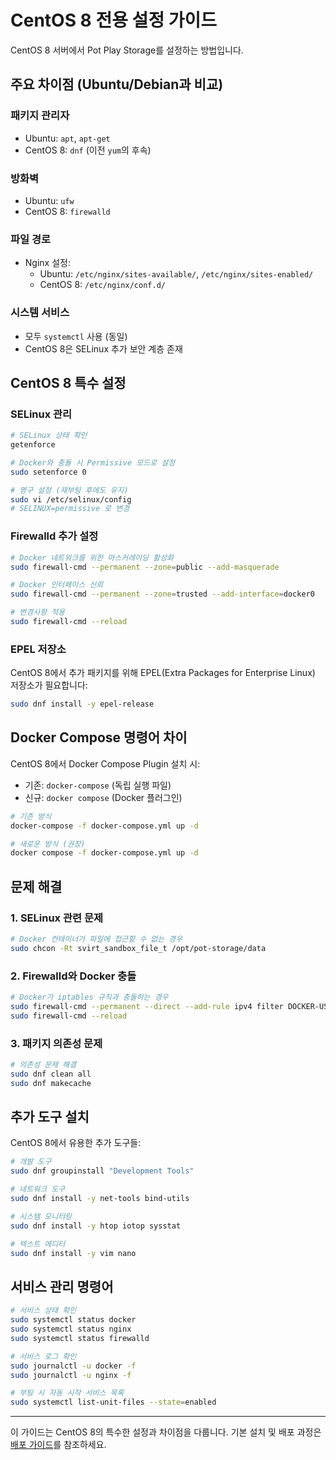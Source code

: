 # CentOS 8 전용 설정 가이드

CentOS 8 서버에서 Pot Play Storage를 설정하는 방법입니다.

## 주요 차이점 (Ubuntu/Debian과 비교)

### 패키지 관리자
- Ubuntu: `apt`, `apt-get`
- CentOS 8: `dnf` (이전 `yum`의 후속)

### 방화벽
- Ubuntu: `ufw`
- CentOS 8: `firewalld`

### 파일 경로
- Nginx 설정:
  - Ubuntu: `/etc/nginx/sites-available/`, `/etc/nginx/sites-enabled/`
  - CentOS 8: `/etc/nginx/conf.d/`

### 시스템 서비스
- 모두 `systemctl` 사용 (동일)
- CentOS 8은 SELinux 추가 보안 계층 존재

## CentOS 8 특수 설정

### SELinux 관리

```bash
# SELinux 상태 확인
getenforce

# Docker와 충돌 시 Permissive 모드로 설정
sudo setenforce 0

# 영구 설정 (재부팅 후에도 유지)
sudo vi /etc/selinux/config
# SELINUX=permissive 로 변경
```

### Firewalld 추가 설정

```bash
# Docker 네트워크를 위한 마스커레이딩 활성화
sudo firewall-cmd --permanent --zone=public --add-masquerade

# Docker 인터페이스 신뢰
sudo firewall-cmd --permanent --zone=trusted --add-interface=docker0

# 변경사항 적용
sudo firewall-cmd --reload
```

### EPEL 저장소

CentOS 8에서 추가 패키지를 위해 EPEL(Extra Packages for Enterprise Linux) 저장소가 필요합니다:

```bash
sudo dnf install -y epel-release
```

## Docker Compose 명령어 차이

CentOS 8에서 Docker Compose Plugin 설치 시:
- 기존: `docker-compose` (독립 실행 파일)
- 신규: `docker compose` (Docker 플러그인)

```bash
# 기존 방식
docker-compose -f docker-compose.yml up -d

# 새로운 방식 (권장)
docker compose -f docker-compose.yml up -d
```

## 문제 해결

### 1. SELinux 관련 문제
```bash
# Docker 컨테이너가 파일에 접근할 수 없는 경우
sudo chcon -Rt svirt_sandbox_file_t /opt/pot-storage/data
```

### 2. Firewalld와 Docker 충돌
```bash
# Docker가 iptables 규칙과 충돌하는 경우
sudo firewall-cmd --permanent --direct --add-rule ipv4 filter DOCKER-USER 0 -j ACCEPT
sudo firewall-cmd --reload
```

### 3. 패키지 의존성 문제
```bash
# 의존성 문제 해결
sudo dnf clean all
sudo dnf makecache
```

## 추가 도구 설치

CentOS 8에서 유용한 추가 도구들:

```bash
# 개발 도구
sudo dnf groupinstall "Development Tools"

# 네트워크 도구
sudo dnf install -y net-tools bind-utils

# 시스템 모니터링
sudo dnf install -y htop iotop sysstat

# 텍스트 에디터
sudo dnf install -y vim nano
```

## 서비스 관리 명령어

```bash
# 서비스 상태 확인
sudo systemctl status docker
sudo systemctl status nginx
sudo systemctl status firewalld

# 서비스 로그 확인
sudo journalctl -u docker -f
sudo journalctl -u nginx -f

# 부팅 시 자동 시작 서비스 목록
sudo systemctl list-unit-files --state=enabled
```

---

이 가이드는 CentOS 8의 특수한 설정과 차이점을 다룹니다. 기본 설치 및 배포 과정은 [배포 가이드](./DEPLOYMENT.md)를 참조하세요.